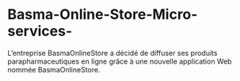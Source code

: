 # Basma-Online-Store-Micro-services-
L’entreprise BasmaOnlineStore a décidé de diffuser ses produits parapharmaceutiques en ligne grâce à une nouvelle application Web nommée BasmaOnlineStore.
